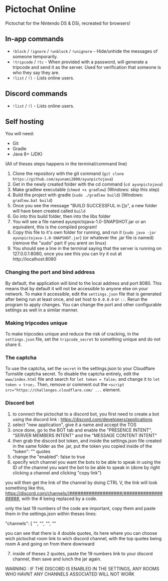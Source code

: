 # Pictochat Online

Pictochat for the Nintendo DS & DSi, recreated for browsers!

## In-app commands
- `!block` / `!ignore` / `!unblock` / `!unignore` - Hide/unhide the messages of someone temporarily.
- `!tripcode` / `!tc` - When provided with a password, will generate a tripcode and send it as the server. Used for verification that someone is who they say they are.
- `!list` / `!l` - Lists online users.

## Discord commands
- `!list` / `!l` - Lists online users.

## Self hosting
You will need:
- Git
- Gradle
- Java 8+ (JDK)

(All of theses steps happens in the terminal/command line)
1) Clone the repository with the git command (`git clone https://github.com/ayunami2000/ayunpictojava`)
2) Get in the newly created folder with the cd command (`cd ayunpictojava`)
3) Make gradlew executable (`chmod +x gradlew`) (Windows: skip this step)
4) Build the project with gradle (`sudo ./gradlew build`) (Windows: `gradlew.bat build`)
5) Once you see the message "BUILD SUCCESSFUL in []s", a new folder will have been created called `build`
6) Go into this build folder, then into the libs folder
7) You will see a file named ayunpictojava-1.0-SNAPSHOT.jar or an equivalent, this is the compiled program!
8) Copy this file to it's own folder for running, and run it (`sudo java -jar ayunpictojava-1.0-SNAPSHOT.jar`) (or whatever the .jar file is named)(remove the "sudo" part if you arent on linux)
9) You should see a line in the terminal saying that the server is running on 127.0.0.1:8080, once you see this you can try it out at http://localhost:8080

### Changing the port and bind address
By default, the application will bind to the local address and port 8080. This means that by default it will not be accessible to anyone else on your network.
To make it accessible, edit the `settings.json` file that is generated after being run at least once, and set host to `0.0.0.0` or `::`. Rerun the program to apply changes.
You can change the port and other configurable settings as well in a similar manner.

### Making tripcodes unique
To make tripcodes unique and reduce the risk of cracking, in the `settings.json` file, set the `tripcode_secret` to something unique and do not share it.

### The captcha
To use the captcha, set the `secret` in the settings.json to your Cloudflare Turnstile captcha secret.
To disable the captcha entirely, edit the `www/index.html` file and search for `let token = false;` and change it to `let token = true;`. Then, remove or comment out the `<script src="https://challenges.cloudflare.com/ ...` element.

### Discord bot
1) to connect the pictochat to a discord bot, you first need to create a bot using the discord link : https://discord.com/developers/applications
2) select "new application", give it a name and accept the TOS
3) once done, go to the BOT tab and enable the "PRESENCE INTENT", "SERVER MEMBERS INTENT" and the "MESSAGE CONTENT INTENT"
4) then grab the discord bot token, and inside the settings.json file created in the same folder as the .jar, put the token you copied inside of the "token": "" quotes
5) change the "enabled": false to true
6) specify wich channel you want the bots to be able to speak in using the ID of the channel you want the bot to be able to speak in (done by right clicking a channel and clicking "copy link")

you will then get the link of the channel by doing CTRL V, the link will look something like this, https://discord.com/channels//###################/###################, with the # being replaced by a code.

only the last 19 numbers of the code are important, copy them and paste them in the settings.json within theses lines:

"channels": [ 
"",
"",
"",
""

you can see that there is 4 double quotes, its here where you can choose wich pictochat room link to wich discord channel, with the top quotes being room A and going on from there downward

7) inside of theses 2 quotes, paste the 19 numbers link to your discord channel, then save and lunch the jar again.


WARNING : IF THE DISCORD IS ENABLED IN THE SETTINGS, ANY ROOMS WHO HAVNT ANY CHANNELS ASSOCIATED WILL NOT WORK
